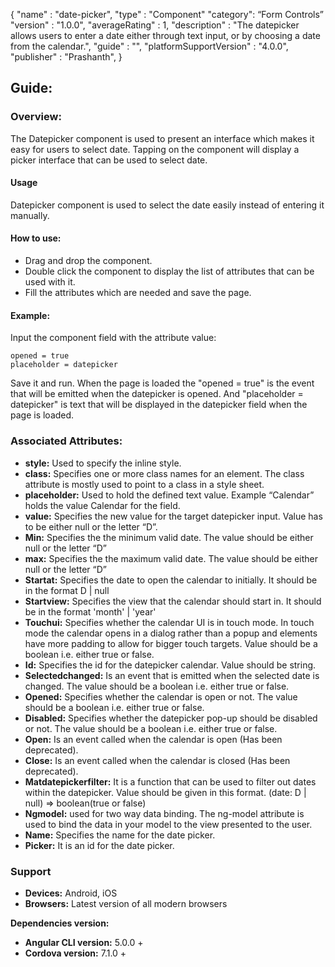 {
"name" : "date-picker",
"type" : "Component"
"category": “Form Controls”
"version" : "1.0.0",
"averageRating" : 1,
"description" : "The datepicker allows users to enter a date either through text input, or by choosing a date from the calendar.",
"guide" : "",
"platformSupportVersion" : "4.0.0",
"publisher" : "Prashanth",
}

## Guide: 
### Overview: 
The Datepicker component is used to present an interface which makes it easy for users to select date. Tapping on the component will display a picker interface that can be used to select date.

#### Usage
Datepicker component is used to select the date easily instead of entering it manually. 

#### How to use:   
- Drag and drop the component. 
- Double click the component to display the list of attributes that can be used with it.
- Fill the attributes which are needed and save the page.

#### Example: 
Input the component field with the attribute value:
``` 
opened = true
placeholder = datepicker 
```
Save it and run.
When the page is loaded the "opened = true" is the event that will be emitted when the datepicker is opened. And "placeholder = datepicker" is text that will be displayed in the datepicker field when the page is loaded. 

### Associated Attributes:
- **style:** Used to specify the inline style.
- **class:** Specifies one or more class names for an element. The class attribute is mostly used to point to a class in a style sheet.
- **placeholder:** Used to hold the defined text value. Example “Calendar” holds the value Calendar for the field.
- **value:** Specifies the new value for the target datepicker input. Value has to be either null or the letter “D”.
- **Min:** Specifies the the minimum valid date. The value should be either null or the letter “D” 
- **max:** Specifies the the maximum valid date. The value should be either null or the letter “D”
- **Startat:** Specifies the date to open the calendar to initially. It should be in the format D | null
- **Startview:** Specifies the view that the calendar should start in. It should be in the format 'month' | 'year'
- **Touchui:** Specifies whether the calendar UI is in touch mode. In touch mode the calendar opens in a dialog rather than a popup and elements have more padding to allow for bigger touch targets. Value should be a boolean i.e. either true or false.
- **Id:** Specifies the id for the datepicker calendar. Value should be string.
- **Selectedchanged:** Is an event that is emitted when the selected date is changed. The value should be a boolean i.e. either true or false.
- **Opened:** Specifies whether the calendar is open or not. The value should be a boolean i.e. either true or false.
- **Disabled:** Specifies whether the datepicker pop-up should be disabled or not. The value should be a boolean i.e. either true or false.
- **Open:** Is an event called when the calendar is open (Has been deprecated).
- **Close:** Is an event called when the calendar is closed (Has been deprecated).
- **Matdatepickerfilter:** It is a function that can be used to filter out dates within the datepicker. Value should be given in this format. (date: D | null) => boolean(true or false)
- **Ngmodel:** used for two way data binding. The ng-model attribute is used to bind the data in your model to the view presented to the user.
- **Name:** Specifies the name for the date picker.
- **Picker:** It is an id for the date picker.

### Support 
- **Devices:** Android, iOS
- **Browsers:** Latest version of all modern browsers

**Dependencies version:**
- **Angular CLI version:** 5.0.0 + 
- **Cordova version:** 7.1.0 +
